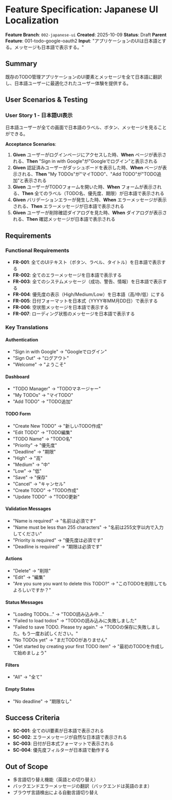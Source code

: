 # Feature Specification: Japanese UI Localization

**Feature Branch**: `002-japanese-ui`
**Created**: 2025-10-09
**Status**: Draft
**Parent Feature**: 001-todo-google-oauth2
**Input**: "アプリケーションのUIは日本語とする。メッセージも日本語で表示する。"

## Summary

既存のTODO管理アプリケーションのUI要素とメッセージを全て日本語に翻訳し、日本語ユーザーに最適化されたユーザー体験を提供する。

## User Scenarios & Testing

### User Story 1 - 日本語UI表示

日本語ユーザーが全ての画面で日本語のラベル、ボタン、メッセージを見ることができる。

**Acceptance Scenarios**:

1. **Given** ユーザーがログインページにアクセスした時、**When** ページが表示される、**Then** "Sign in with Google"が"Googleでログイン"と表示される
2. **Given** 認証済みユーザーがダッシュボードを表示した時、**When** ページが表示される、**Then** "My TODOs"が"マイTODO"、"Add TODO"が"TODO追加"と表示される
3. **Given** ユーザーがTODOフォームを開いた時、**When** フォームが表示される、**Then** 全てのラベル（TODO名、優先度、期限）が日本語で表示される
4. **Given** バリデーションエラーが発生した時、**When** エラーメッセージが表示される、**Then** エラーメッセージが日本語で表示される
5. **Given** ユーザーが削除確認ダイアログを見た時、**When** ダイアログが表示される、**Then** 確認メッセージが日本語で表示される

## Requirements

### Functional Requirements

- **FR-001**: 全てのUIテキスト（ボタン、ラベル、タイトル）を日本語で表示する
- **FR-002**: 全てのエラーメッセージを日本語で表示する
- **FR-003**: 全てのシステムメッセージ（成功、警告、情報）を日本語で表示する
- **FR-004**: 優先度の表示（High/Medium/Low）を日本語（高/中/低）にする
- **FR-005**: 日付フォーマットを日本式（YYYY年MM月DD日）で表示する
- **FR-006**: 空状態メッセージを日本語で表示する
- **FR-007**: ローディング状態のメッセージを日本語で表示する

### Key Translations

#### Authentication
- "Sign in with Google" → "Googleでログイン"
- "Sign Out" → "ログアウト"
- "Welcome" → "ようこそ"

#### Dashboard
- "TODO Manager" → "TODOマネージャー"
- "My TODOs" → "マイTODO"
- "Add TODO" → "TODO追加"

#### TODO Form
- "Create New TODO" → "新しいTODO作成"
- "Edit TODO" → "TODO編集"
- "TODO Name" → "TODO名"
- "Priority" → "優先度"
- "Deadline" → "期限"
- "High" → "高"
- "Medium" → "中"
- "Low" → "低"
- "Save" → "保存"
- "Cancel" → "キャンセル"
- "Create TODO" → "TODO作成"
- "Update TODO" → "TODO更新"

#### Validation Messages
- "Name is required" → "名前は必須です"
- "Name must be less than 255 characters" → "名前は255文字以内で入力してください"
- "Priority is required" → "優先度は必須です"
- "Deadline is required" → "期限は必須です"

#### Actions
- "Delete" → "削除"
- "Edit" → "編集"
- "Are you sure you want to delete this TODO?" → "このTODOを削除してもよろしいですか？"

#### Status Messages
- "Loading TODOs..." → "TODO読み込み中..."
- "Failed to load todos" → "TODOの読み込みに失敗しました"
- "Failed to save TODO. Please try again." → "TODOの保存に失敗しました。もう一度お試しください。"
- "No TODOs yet" → "まだTODOがありません"
- "Get started by creating your first TODO item" → "最初のTODOを作成して始めましょう"

#### Filters
- "All" → "全て"

#### Empty States
- "No deadline" → "期限なし"

## Success Criteria

- **SC-001**: 全てのUI要素が日本語で表示される
- **SC-002**: エラーメッセージが自然な日本語で表示される
- **SC-003**: 日付が日本式フォーマットで表示される
- **SC-004**: 優先度フィルターが日本語で動作する

## Out of Scope

- 多言語切り替え機能（英語との切り替え）
- バックエンドエラーメッセージの翻訳（バックエンドは英語のまま）
- ブラウザ言語検出による自動言語切り替え
